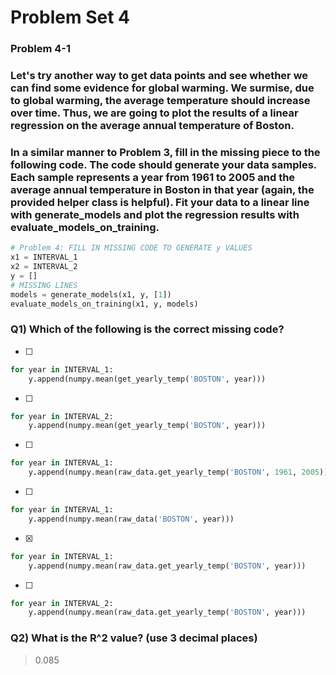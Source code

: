 # Problem Set 4
### Problem 4-1

### Let's try another way to get data points and see whether we can find some evidence for global warming. We surmise, due to global warming, the average temperature should increase over time. Thus, we are going to plot the results of a linear regression on the average annual temperature of Boston.

### In a similar manner to Problem 3, fill in the missing piece to the following code. The code should generate your data samples. Each sample represents a year from 1961 to 2005 and the average annual temperature in Boston in that year (again, the provided helper class is helpful). Fit your data to a linear line with generate_models and plot the regression results with evaluate_models_on_training.

```py
# Problem 4: FILL IN MISSING CODE TO GENERATE y VALUES
x1 = INTERVAL_1
x2 = INTERVAL_2
y = []
# MISSING LINES
models = generate_models(x1, y, [1])    
evaluate_models_on_training(x1, y, models)
```

### Q1) Which of the following is the correct missing code?

- [ ]
```py
for year in INTERVAL_1:
    y.append(numpy.mean(get_yearly_temp('BOSTON', year)))
```

- [ ]
```py
for year in INTERVAL_2:
    y.append(numpy.mean(get_yearly_temp('BOSTON', year)))
```

- [ ]
```py
for year in INTERVAL_1:
    y.append(numpy.mean(raw_data.get_yearly_temp('BOSTON', 1961, 2005)))
```

- [ ]
```py
for year in INTERVAL_1:
    y.append(numpy.mean(raw_data('BOSTON', year)))
```

- [x]
```py
for year in INTERVAL_1:
    y.append(numpy.mean(raw_data.get_yearly_temp('BOSTON', year)))
```

- [ ]
```py
for year in INTERVAL_2:
    y.append(numpy.mean(raw_data.get_yearly_temp('BOSTON', year)))
```

### Q2) What is the R^2 value? (use 3 decimal places)
> 0.085